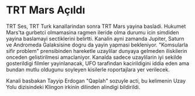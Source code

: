 # TRT Mars Açıldı

TRT Ses, TRT Turk kanallarindan sonra TRT Mars yayina basladi. Hukumet Mars'ta gurbetci olmamasina ragmen ileride olma durumu icin simdiden yayina baslamayi sectiklerini belirtti. Kanalin ayni zamanda Jupiter, Saturn ve Andromeda Galaksisine dogru da yayin yapmasi bekleniyor. "Komsularla sifir problem" prensibinden hareketle uzaylilar dunyaya gelmeden iliskilerin onceden gelistirilmesi amaclaniyor. Kanalda sadece uzaylilarin iyi sekilde gosterildigi filmler yayinlanacak, UFO tarafindan kacirildigini iddia eden ama bundan mutlu oldugunu soyleyen kisilerle roportajlara yer verilecek.

Kanali basbakan Tayyip Erdogan "Qaplah" sozuyle acti, bu kelimenin Uzay Yolu dizisindeki Klingon irkinin dilinden alindigi bildirildi.
